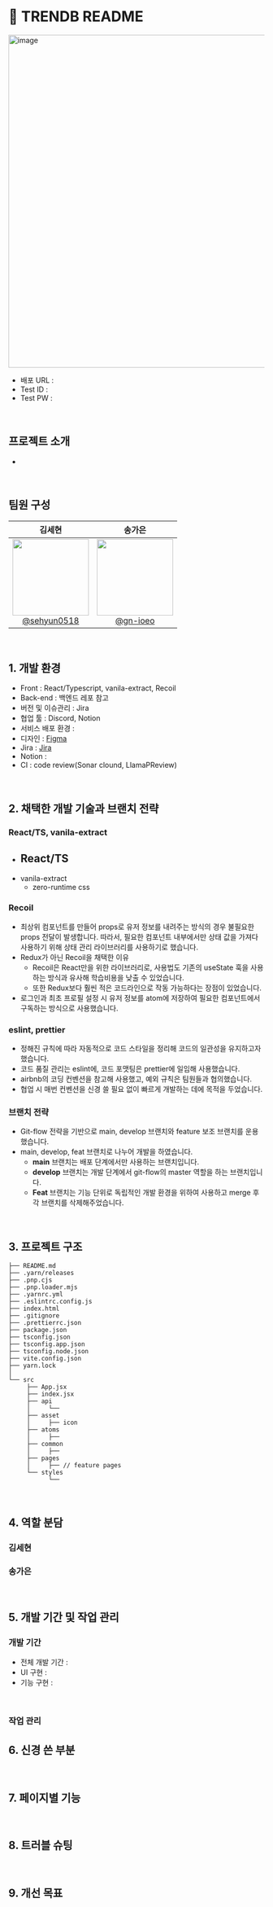 # 📖 TRENDB README

<img width="654" alt="image" src="https://github.com/user-attachments/assets/9b518f95-a34f-491a-8ff5-2370fa3da076">


- 배포 URL : 
- Test ID : 
- Test PW : 

<br>

## 프로젝트 소개
- 

<br>

## 팀원 구성

<div align="center">

| **김세현** | **송가은** | 
| :------: |  :------: | 
| [<img src="https://github.com/user-attachments/assets/0ec92cc1-539d-4717-baf8-b8dfb4ef6303" height=150 width=150> <br/> @sehyun0518](https://github.com/sehyun0518) | [<img src="https://github.com/user-attachments/assets/b6343692-50fe-4073-941d-7d73d00c36b4" height=150 width=150> <br/> @gn-ioeo](https://github.com/gn-ioeo) | 

</div>

<br>

## 1. 개발 환경

- Front : React/Typescript, vanila-extract, Recoil
- Back-end : 백엔드 레포 참고
- 버전 및 이슈관리 : Jira
- 협업 툴 : Discord, Notion
- 서비스 배포 환경 : 
- 디자인 : [Figma](https://www.figma.com/file/fAisC2pEKzxTOzet9CfqML/README(oh-my-code)?node-id=39%3A1814)
- Jira : [Jira](https://vino-private.atlassian.net/jira/software/projects/DF/boards/3)
- Notion :
- CI : code review(Sonar clound, LlamaPReview)
<br>

## 2. 채택한 개발 기술과 브랜치 전략

### React/TS, vanila-extract

- React/TS
    - 
- vanila-extract
    - zero-runtime css
    
### Recoil

- 최상위 컴포넌트를 만들어 props로 유저 정보를 내려주는 방식의 경우 불필요한 props 전달이 발생합니다. 따라서, 필요한 컴포넌트 내부에서만 상태 값을 가져다 사용하기 위해 상태 관리 라이브러리를 사용하기로 했습니다.
- Redux가 아닌 Recoil을 채택한 이유
    - Recoil은 React만을 위한 라이브러리로, 사용법도 기존의 useState 훅을 사용하는 방식과 유사해 학습비용을 낮출 수 있었습니다.
    - 또한 Redux보다 훨씬 적은 코드라인으로 작동 가능하다는 장점이 있었습니다.
- 로그인과 최초 프로필 설정 시 유저 정보를 atom에 저장하여 필요한 컴포넌트에서 구독하는 방식으로 사용했습니다.

### eslint, prettier

- 정해진 규칙에 따라 자동적으로 코드 스타일을 정리해 코드의 일관성을 유지하고자 했습니다.
- 코드 품질 관리는 eslint에, 코드 포맷팅은 prettier에 일임해 사용했습니다.
- airbnb의 코딩 컨벤션을 참고해 사용했고, 예외 규칙은 팀원들과 협의했습니다.
- 협업 시 매번 컨벤션을 신경 쓸 필요 없이 빠르게 개발하는 데에 목적을 두었습니다.

### 브랜치 전략

- Git-flow 전략을 기반으로 main, develop 브랜치와 feature 보조 브랜치를 운용했습니다.
- main, develop, feat 브랜치로 나누어 개발을 하였습니다.
    - **main** 브랜치는 배포 단계에서만 사용하는 브랜치입니다.
    - **develop** 브랜치는 개발 단계에서 git-flow의 master 역할을 하는 브랜치입니다.
    - **Feat** 브랜치는 기능 단위로 독립적인 개발 환경을 위하여 사용하고 merge 후 각 브랜치를 삭제해주었습니다.

<br>

## 3. 프로젝트 구조

```
├── README.md
├── .yarn/releases
├── .pnp.cjs
├── .pnp.loader.mjs
├── .yarnrc.yml
├── .eslintrc.config.js
├── index.html
├── .gitignore
├── .prettierrc.json
├── package.json
├── tsconfig.json
├── tsconfig.app.json
├── tsconfig.node.json
├── vite.config.json
├── yarn.lock
│
└── src
     ├── App.jsx
     ├── index.jsx
     ├── api
     │     └── 
     ├── asset
     │     ├── icon
     ├── atoms
     │     ├── 
     ├── common
     │     ├── 
     ├── pages
     │     ├── // feature pages
     └── styles
           └── 
```

<br>

## 4. 역할 분담

### 김세현
### 송가은

<br>

## 5. 개발 기간 및 작업 관리

### 개발 기간

- 전체 개발 기간 : 
- UI 구현 : 
- 기능 구현 : 

<br>

### 작업 관리


## 6. 신경 쓴 부분

<br>

## 7. 페이지별 기능

<br>

## 8. 트러블 슈팅


<br>

## 9. 개선 목표

<br>

